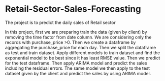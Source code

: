 # Retail-Sector-Sales-Forecasting
The project is to predict the daily sales of Retail sector

In this project, first we are preparing train the data (given by client) by removing the time factor from date column. We are considering only the records with purchase_price >0. Then we create a dataframe by aggregating the purchase_price for each day. Then we split the dataframe as test and train dataset. Apply different models to train dataset and find the exponential model to be best since it has least RMSE value. Then we predict for the test dataframe. Then apply ARIMA model and predict the sales including the residual errors.
The same model we then apply to the test dataset given by the client and predict the sales by using ARIMA model.
